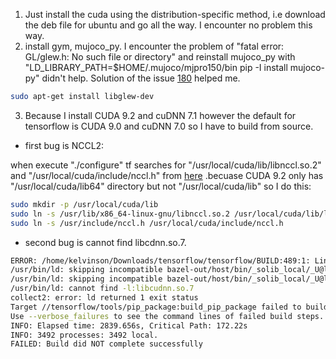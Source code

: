 1. Just install the cuda using the distribution-specific method, i.e download the deb file for ubuntu and go all the way. I encounter no problem this way.
2. install gym, mujoco_py. I encounter the problem of "fatal error: GL/glew.h: No such file or directory" and reinstall mujoco_py with "LD_LIBRARY_PATH=$HOME/.mujoco/mjpro150/bin pip -I install mujoco-py" didn't help. Solution of the issue [180](https://github.com/openai/mujoco-py/issues/180) helped me.
```bash
sudo apt-get install libglew-dev
```
3. Because I install CUDA 9.2 and cuDNN 7.1 however the default for tensorflow is CUDA 9.0 and cuDNN 7.0 so I have to build from source. 
- first bug is NCCL2: 

when execute "./configure" tf searches for "/usr/local/cuda/lib/libnccl.so.2" and "/usr/local/cuda/include/nccl.h" from [here](https://github.com/tensorflow/tensorflow/blob/226831aab92a395a26824a08caa9d43f0c3d604e/tensorflow/tools/ci_build/Dockerfile.gpu#L33)
.becuase CUDA 9.2 only has "/usr/local/cuda/lib64" directory but not "/usr/local/cuda/lib" so I do this:
```bash
sudo mkdir -p /usr/local/cuda/lib
sudo ln -s /usr/lib/x86_64-linux-gnu/libnccl.so.2 /usr/local/cuda/lib/libnccl.so.2
sudo ln -s /usr/include/nccl.h /usr/local/cuda/include/nccl.h
```
- second bug is cannot find libcdnn.so.7.
```bash
ERROR: /home/kelvinson/Downloads/tensorflow/tensorflow/BUILD:489:1: Linking of rule '//tensorflow:libtensorflow_framework.so' failed (Exit 1)
/usr/bin/ld: skipping incompatible bazel-out/host/bin/_solib_local/_U@local_Uconfig_Ucuda_S_Scuda_Ccudnn___Uexternal_Slocal_Uconfig_Ucuda_Scuda_Scuda_Slib/libcudnn.so.7 when searching for -l:libcudnn.so.7
/usr/bin/ld: skipping incompatible bazel-out/host/bin/_solib_local/_U@local_Uconfig_Ucuda_S_Scuda_Ccudnn___Uexternal_Slocal_Uconfig_Ucuda_Scuda_Scuda_Slib/libcudnn.so.7 when searching for -l:libcudnn.so.7
/usr/bin/ld: cannot find -l:libcudnn.so.7
collect2: error: ld returned 1 exit status
Target //tensorflow/tools/pip_package:build_pip_package failed to build
Use --verbose_failures to see the command lines of failed build steps.
INFO: Elapsed time: 2839.656s, Critical Path: 172.22s
INFO: 3492 processes: 3492 local.
FAILED: Build did NOT complete successfully
```
